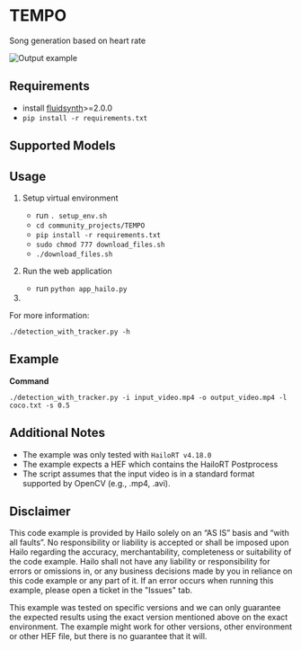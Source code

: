 TEMPO
================================================================

Song generation based on heart rate

![Output example](./output.gif?raw=true)

Requirements
------------

- install [fluidsynth](https://www.fluidsynth.org/)>=2.0.0
- `pip install -r requirements.txt`

Supported Models
----------------

Usage
-----

1. Setup virtual environment
    - run `. setup_env.sh`
    - `cd community_projects/TEMPO`
    - `pip install -r requirements.txt`
    - `sudo chmod 777 download_files.sh`
    - `./download_files.sh`
  
2. Run the web application
    - run `python app_hailo.py`

3. 


For more information:
```shell script
./detection_with_tracker.py -h
```
Example 
-------
**Command**
```shell script
./detection_with_tracker.py -i input_video.mp4 -o output_video.mp4 -l coco.txt -s 0.5
```

Additional Notes
----------------

- The example was only tested with ``HailoRT v4.18.0``
- The example expects a HEF which contains the HailoRT Postprocess
- The script assumes that the input video is in a standard format supported by OpenCV (e.g., .mp4, .avi).

Disclaimer
----------
This code example is provided by Hailo solely on an “AS IS” basis and “with all faults”. No responsibility or liability is accepted or shall be imposed upon Hailo regarding the accuracy, merchantability, completeness or suitability of the code example. Hailo shall not have any liability or responsibility for errors or omissions in, or any business decisions made by you in reliance on this code example or any part of it. If an error occurs when running this example, please open a ticket in the "Issues" tab.

This example was tested on specific versions and we can only guarantee the expected results using the exact version mentioned above on the exact environment. The example might work for other versions, other environment or other HEF file, but there is no guarantee that it will.